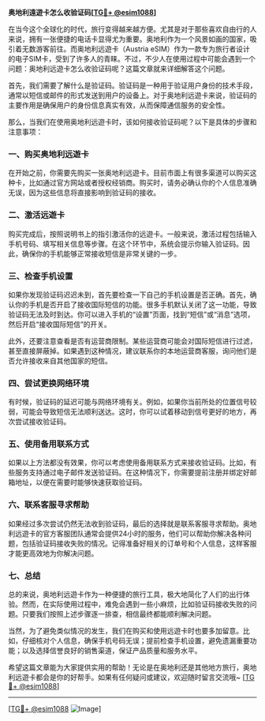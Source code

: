 **奥地利遠遊卡怎么收验证码[[TG💪+ @esim1088](https://t.me/s/esim1088)]**

在当今这个全球化的时代，旅行变得越来越方便。尤其是对于那些喜欢自由行的人来说，拥有一张便捷的电话卡显得尤为重要。奥地利作为一个风景如画的国家，吸引着无数游客前往。而奥地利远遊卡（Austria eSIM）作为一款专为旅行者设计的电子SIM卡，受到了许多人的青睐。不过，不少人在使用过程中可能会遇到一个问题：奥地利远遊卡怎么收验证码呢？这篇文章就来详细解答这个问题。

首先，我们需要了解什么是验证码。验证码是一种用于验证用户身份的技术手段，通常以短信或邮件的形式发送到用户的设备上。对于奥地利远遊卡来说，验证码的主要作用是确保用户的身份信息真实有效，从而保障通信服务的安全性。

那么，当我们在使用奥地利远遊卡时，该如何接收验证码呢？以下是具体的步骤和注意事项：

### **一、购买奥地利远遊卡**

在开始之前，你需要先购买一张奥地利远遊卡。目前市面上有很多渠道可以购买这种卡，比如通过官方网站或者授权经销商。购买时，请务必确认你的个人信息准确无误，因为这些信息将直接影响到验证码的接收。

### **二、激活远遊卡**

购买完成后，按照说明书上的指引激活你的远遊卡。一般来说，激活过程包括输入手机号码、填写相关信息等步骤。在这个环节中，系统会提示你输入验证码。因此，确保你的手机能够正常接收短信是非常关键的一步。

### **三、检查手机设置**

如果你发现验证码迟迟未到，首先要检查一下自己的手机设置是否正确。首先，确认你的手机是否开启了接收国际短信的功能。很多手机默认关闭了这一功能，导致验证码无法及时到达。你可以进入手机的“设置”页面，找到“短信”或“消息”选项，然后开启“接收国际短信”的开关。

此外，还要注意查看是否有运营商限制。某些运营商可能会对国际短信进行过滤，甚至直接屏蔽掉。如果遇到这种情况，建议联系你的本地运营商客服，询问他们是否允许接收来自其他国家的短信。

### **四、尝试更换网络环境**

有时候，验证码的延迟可能与网络环境有关。例如，如果你当前所处的位置信号较弱，可能会导致短信无法顺利送达。这时，你可以试着移动到信号更好的地方，再次尝试接收验证码。

### **五、使用备用联系方式**

如果以上方法都没有效果，你可以考虑使用备用联系方式来接收验证码。比如，有些服务支持通过电子邮件发送验证码。在这种情况下，你需要提前注册并绑定好邮箱地址，以便在需要时能够快速获取验证码。

### **六、联系客服寻求帮助**

如果经过多次尝试仍然无法收到验证码，最后的选择就是联系客服寻求帮助。奥地利远遊卡的官方客服团队通常会提供24小时的服务，他们可以帮助你解决各种问题，包括验证码接收失败的情况。记得准备好相关的订单号和个人信息，这样客服才能更高效地为你解决问题。

### **七、总结**

总的来说，奥地利远遊卡作为一种便捷的旅行工具，极大地简化了人们的出行体验。然而，在实际使用过程中，难免会遇到一些小麻烦，比如验证码接收失败的问题。只要我们按照上述步骤逐一排查，相信最终都能顺利解决问题。

当然，为了避免类似情况的发生，我们在购买和使用远遊卡时也要多加留意。比如，仔细核对个人信息，确保手机号码无误；提前检查手机设置，避免遗漏重要功能；以及选择信誉良好的销售渠道，保证产品质量和服务水平。

希望这篇文章能为大家提供实用的帮助！无论是在奥地利还是其他地方旅行，奥地利远遊卡都会是你的好帮手。如果有任何疑问或建议，欢迎随时留言交流哦~ [[TG💪+ @esim1088](https://t.me/s/esim1088)]

---

[[TG💪+ @esim1088](https://t.me/s/esim1088) ![Image](https://i.postimg.cc/4NQfJmqS/Snipaste-2025-05-13-00-14-12.png)]